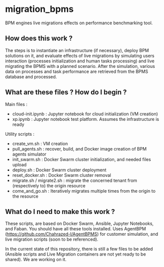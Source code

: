 # migration_bpms

BPM engines live migrations effects on performance benchmarking tool.

## How does this work ?
The steps is to instantiate an infrastructure (if necessary), deploy BPM solutions on it, and evaluate effects of live migrations by simulating users interaction (processes initialization and human tasks processing) and live migrating the BPMS with a planned scenario. 
After the simulation, various data on processes and task performance are retrieved from the BPMS database and processed.

## What are these files ? How do I begin ?

Main files :
* cloud-init.ipynb : Jupyter notebook for cloud initialization (VM creation)
* xp.ipynb : Jupyter notebook test platform. Assumes the infrastructure is ready 

Utility scripts :
* create_vm.sh : VM creation
* pull_agents.sh : recover, build, and Docker image creation of BPM agents simulator 
* init_swarm.sh : Docker Swarm cluster initialization, and needed files upload
* deploy.sh : Docker Swarm cluster deployment
* reset_docker.sh : Docker Swarm cluster removal
* migrate.sh / migrate2.sh : migrate the concerned tenant from (respectively to) the origin resource
* come_and_go.sh : Iteratively migrates multiple times from the origin to the resource 

## What do I need to make this work ?

These scripts, are based on Docker Swarm, Ansible, Jupyter Notebooks, and Faban. You should have all these tools installed. 
Uses AgentBPM (https://github.com/Chahrazed-l/AgentBPMS) for customer simulation, and live migration scripts (soon to be referenced).

In the current state of this repository, there is still a few files to be added (Ansible scripts and Live Migration containers are not yet ready to be shared). We are working on it.



